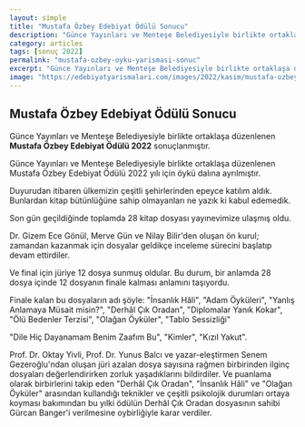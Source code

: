 ```yaml
---
layout: simple
title: "Mustafa Özbey Edebiyat Ödülü Sonucu"
description: "Günce Yayınları ve Menteşe Belediyesiyle birlikte ortaklaşa düzenlenen Mustafa Özbey Edebiyat Ödülü 2022 sonuçlanmıştır."
category: articles
tags: [sonuç 2022]
permalink: "mustafa-ozbey-oyku-yarismasi-sonuc"
excerpt: "Günce Yayınları ve Menteşe Belediyesiyle birlikte ortaklaşa düzenlenen <strong>Mustafa Özbey Edebiyat Ödülü 2022</strong> sonuçlanmıştır."
image: "https://edebiyatyarismalari.com/images/2022/kasim/mustafa-ozbey-oyku-yarismasi-sonuc.jpg"
---
```


## Mustafa Özbey Edebiyat Ödülü Sonucu
Günce Yayınları ve Menteşe Belediyesiyle birlikte ortaklaşa düzenlenen **Mustafa Özbey Edebiyat Ödülü 2022** sonuçlanmıştır.  

Günce Yayınları ve Menteşe Belediyesiyle birlikte ortaklaşa düzenlenen Mustafa Özbey Edebiyat Ödülü 2022 yılı için öykü dalına ayrılmıştır.

Duyurudan itibaren ülkemizin çeşitli şehirlerinden epeyce katılım aldık. Bunlardan kitap bütünlüğüne sahip olmayanları ne yazık ki kabul edemedik.

Son gün geçildiğinde toplamda 28 kitap dosyası yayınevimize ulaşmış oldu.

Dr. Gizem Ece Gönül, Merve Gün ve Nilay Bilir'den oluşan ön kurul; zamandan kazanmak için dosyalar geldikçe inceleme sürecini başlatıp devam ettirdiler.

Ve final için jüriye 12 dosya sunmuş oldular. Bu durum, bir anlamda 28 dosya içinde 12 dosyanın finale kalması anlamını taşıyordu.

Finale kalan bu dosyaların adı şöyle: "İnsanlık Hâli", "Adam Öyküleri", "Yanlış Anlamaya Müsait misin?", "Derhâl Çık Oradan", "Diplomalar Yanık Kokar", "Ölü Bedenler Terzisi", "Olağan Öyküler", "Tablo Sessizliği"

"Dile Hiç Dayanamam Benim Zaafım Bu", "Kimler", "Kızıl Yakut".

Prof. Dr. Oktay Yivli, Prof. Dr. Yunus Balcı ve yazar-eleştirmen Senem Gezeroğlu'ndan oluşan jüri azalan dosya sayısına rağmen birbirinden ilginç dosyaları değerlendirirken zorluk yaşadıklarını bildirdiler. Ve puanlama olarak birbirlerini takip eden "Derhâl Çık Oradan", "İnsanlık Hâli" ve "Olağan Öyküler" arasından kullandığı teknikler ve çeşitli psikolojik durumları ortaya koyması bakımından bu yılki ödülün Derhâl Çık Oradan dosyasının sahibi Gürcan Banger'i verilmesine oybirliğiyle karar verdiler.